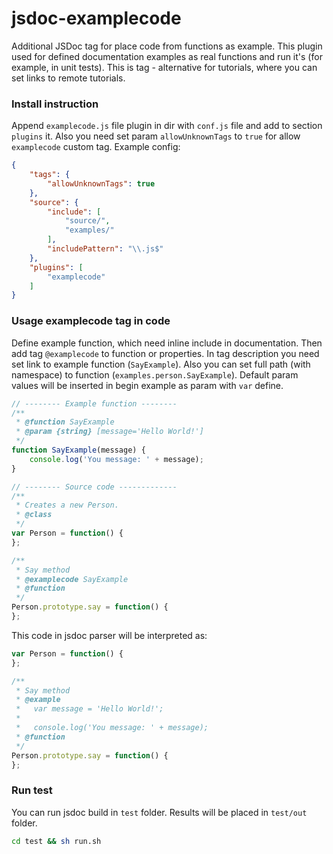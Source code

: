 jsdoc-examplecode
=================

Additional JSDoc tag for place code from functions as example. This plugin used for defined documentation examples as real
functions and run it's (for example, in unit tests). This is tag - alternative for tutorials, where you
can set links to remote tutorials.

### Install instruction

Append `examplecode.js` file plugin in dir with `conf.js` file and add to section `plugins` it.
Also you need set param `allowUnknownTags` to `true` for allow `examplecode` custom tag. Example config:

```json
{
    "tags": {
        "allowUnknownTags": true
    },
    "source": {
		"include": [
		    "source/",
            "examples/"
		],
        "includePattern": "\\.js$"
    },
    "plugins": [
		"examplecode"
	]
}
```

### Usage examplecode tag in code

Define example function, which need inline include in documentation. Then add tag `@examplecode` to
function or properties. In tag description you need set link to example function (`SayExample`).
Also you can set full path (with namespace) to function (`examples.person.SayExample`).
Default param values will be inserted in begin example as param with `var` define.

```js
// -------- Example function --------
/**
 * @function SayExample
 * @param {string} [message='Hello World!']
 */
function SayExample(message) {
	console.log('You message: ' + message);
}

// -------- Source code -------------
/**
 * Creates a new Person.
 * @class
 */
var Person = function() {
};

/**
 * Say method
 * @examplecode SayExample
 * @function
 */
Person.prototype.say = function() {
};
```

This code in jsdoc parser will be interpreted as:

```js
var Person = function() {
};

/**
 * Say method
 * @example
 *   var message = 'Hello World!';
 * 
 *   console.log('You message: ' + message);
 * @function
 */
Person.prototype.say = function() {
};
```

### Run test

You can run jsdoc build in `test` folder. Results will be placed in `test/out` folder.

```sh
cd test && sh run.sh
```